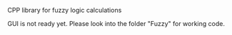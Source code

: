 CPP library for fuzzy logic calculations

GUI is not ready yet. Please look into the folder "Fuzzy" for working code.

